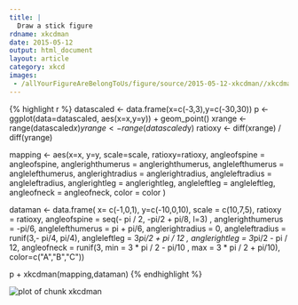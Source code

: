 ```yaml
---
title: |
  Draw a stick figure
rdname: xkcdman
date: 2015-05-12
output: html_document
layout: article
category: xkcd
images:
 - /allYourFigureAreBelongToUs/figure/source/2015-05-12-xkcdman//xkcdman-1.png
---
```





{% highlight r %}
datascaled <- data.frame(x=c(-3,3),y=c(-30,30))
p <- ggplot(data=datascaled, aes(x=x,y=y)) + geom_point()
xrange <- range(datascaled$x)
yrange <- range(datascaled$y)
ratioxy <- diff(xrange) / diff(yrange)

mapping <- aes(x=x,
               y=y,
               scale=scale,
               ratioxy=ratioxy,
               angleofspine = angleofspine,
               anglerighthumerus = anglerighthumerus,
               anglelefthumerus = anglelefthumerus,
               anglerightradius = anglerightradius,
               angleleftradius = angleleftradius,
               anglerightleg =  anglerightleg,
               angleleftleg = angleleftleg,
               angleofneck = angleofneck,
               color = color )

dataman <- data.frame( x= c(-1,0,1), y=c(-10,0,10),
                  scale = c(10,7,5),
                  ratioxy = ratioxy,
                  angleofspine =  seq(- pi / 2, -pi/2 + pi/8, l=3) ,
                  anglerighthumerus = -pi/6,
                  anglelefthumerus = pi + pi/6,
                  anglerightradius = 0,
                  angleleftradius = runif(3,- pi/4, pi/4),
                  angleleftleg = 3*pi/2  + pi / 12 ,
                  anglerightleg = 3*pi/2  - pi / 12,
                  angleofneck = runif(3, min = 3 * pi / 2 - pi/10 , max = 3 * pi / 2 + pi/10),
                  color=c("A","B","C"))

p + xkcdman(mapping,dataman)
{% endhighlight %}

![plot of chunk xkcdman](/allYourFigureAreBelongToUs/figure/source/2015-05-12-xkcdman/xkcdman-1.png) 